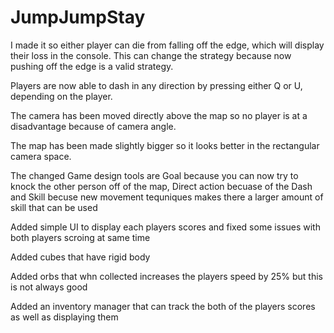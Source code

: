 # JumpJumpStay
I made it so either player can die from falling off the edge, which will display their loss in the console. This can change the strategy because now pushing off the edge is a valid strategy.

Players are now able to dash in any direction by pressing either Q or U, depending on the player.

The camera has been moved directly above the map so no player is at a disadvantage because of camera angle.

The map has been made slightly bigger so it looks better in the rectangular camera space.

The changed Game design tools are Goal because you can now try to knock the other person off of the map, Direct action becuase of the Dash and Skill becuse new movement tequniques makes there a larger amount of skill that can be used

Added simple UI to display each players scores and fixed some issues with both players scroing at same time



Added cubes that have rigid body


Added orbs that whn collected increases the players speed by 25% but this is not always good


Added an inventory manager that can track the both of the players scores as well as displaying them
